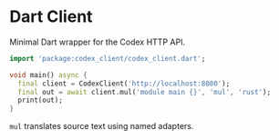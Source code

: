 # Dart Client

Minimal Dart wrapper for the Codex HTTP API.

```dart
import 'package:codex_client/codex_client.dart';

void main() async {
  final client = CodexClient('http://localhost:8080');
  final out = await client.mul('module main {}', 'mul', 'rust');
  print(out);
}
```

`mul` translates source text using named adapters.

